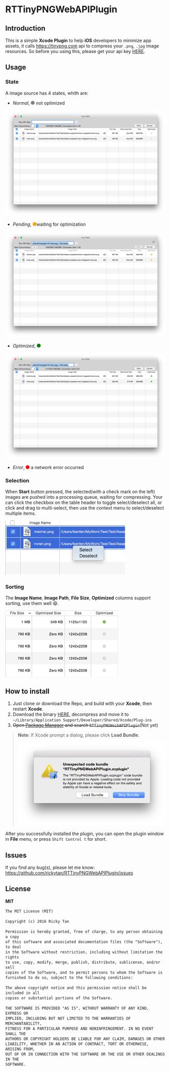 # RTTinyPNGWebAPIPlugin

## Introduction

This is a simple **Xcode Plugin** to help **iOS** developers to minimize app assets, it calls <https://tinypng.com> api to compress your `.png`, `.jpg` image resources. So before you using this, please get your api key [HERE](https://tinypng.com/developers).

## Usage

### State

A image source has 4 states, whith are:

- *Normal*, <span style="display: inline-block; width: 12px; height: 12px; border-radius: 6px; background: gray"></span> not optimized

![Normal State](./ScreenShots/s0.png)

- *Pending*, <span style="display: inline-block; width: 12px; height: 12px; border-radius: 6px; background: orange"></span>waiting for optimization

![Processing State](./ScreenShots/s1.png)

- *Optimized*, <span style="display: inline-block; width: 12px; height: 12px; border-radius: 6px; background: green"></span>

![Processing State](./ScreenShots/s2.png)

- *Error*, <span style="display: inline-block; width: 12px; height: 12px; border-radius: 6px; background: red"></span> a network error occurred

### Selection

When **Start** button pressed, the selected(with a check mark on the left) images are pushed into a processing queue, waiting for compressing. Your can click the checkbox on the table header to toggle select/deselect all, or click and drag to multi-select, then use the context menu to select/deselect multiple items.

![Context Menu](./ScreenShots/s3.png)

### Sorting

The **Image Name**, **Image Path**, **File Size**, **Optimized** columns support sorting, use them well :smile:.

![Sorting](./ScreenShots/sorting.png)

## How to install

1. Just clone or download the Repo, and build with your **Xcode**, then restart **Xcode**.
2. Download the binary [HERE](https://github.com/rickytan/RTTinyPNGWebAPIPlugin/releases), decompress and move it to `~/Library/Application Support/Developer/Shared/Xcode/Plug-ins`
3. ~~Open [Package Manager](http://alcatraz.io/) and search `RTTinyPNGWeibAPIPlugin`~~(Not yet)

> **Note**: If Xcode prompt a dialog, please click **Load Bundle**.
> 
> ![Load Bundle](./ScreenShots/load-bundle.png)

After you successfully installed the plugin, you can open the plugin window in **File** menu, or press `Shift Control t` for short.

## Issues

If you find any bug(s), please let me know: <https://github.com/rickytan/RTTinyPNGWebAPIPlugin/issues>

## License

**MIT**

``` 
The MIT License (MIT)

Copyright (c) 2016 Ricky Tan

Permission is hereby granted, free of charge, to any person obtaining a copy
of this software and associated documentation files (the "Software"), to deal
in the Software without restriction, including without limitation the rights
to use, copy, modify, merge, publish, distribute, sublicense, and/or sell
copies of the Software, and to permit persons to whom the Software is
furnished to do so, subject to the following conditions:

The above copyright notice and this permission notice shall be included in all
copies or substantial portions of the Software.

THE SOFTWARE IS PROVIDED "AS IS", WITHOUT WARRANTY OF ANY KIND, EXPRESS OR
IMPLIED, INCLUDING BUT NOT LIMITED TO THE WARRANTIES OF MERCHANTABILITY,
FITNESS FOR A PARTICULAR PURPOSE AND NONINFRINGEMENT. IN NO EVENT SHALL THE
AUTHORS OR COPYRIGHT HOLDERS BE LIABLE FOR ANY CLAIM, DAMAGES OR OTHER
LIABILITY, WHETHER IN AN ACTION OF CONTRACT, TORT OR OTHERWISE, ARISING FROM,
OUT OF OR IN CONNECTION WITH THE SOFTWARE OR THE USE OR OTHER DEALINGS IN THE
SOFTWARE.
```